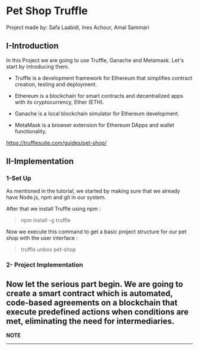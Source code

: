 # Pet Shop Truffle

Project made by: Safa Laabidi, Ines Achour, Amal Sammari

## I-Introduction
In this Project we are going to use Truffle, Ganache and Metamask.
Let's start by introducing them.

- Truffle is a development framework for Ethereum that simplifies contract creation, testing and deployment.

- Ethereum is a blockchain for smart contracts and decentralized apps with its cryptocurrency, Ether (ETH).

- Ganache is a local blockchain simulator for Ethereum development.

- MetaMask is a browser extension for Ethereum DApps and wallet functionality.

https://trufflesuite.com/guides/pet-shop/

## II-Implementation

### 1-Set Up

As mentioned in the tutorial, we started by making sure that we already have Node.js, npm and git in our system.

After that we install Truffle using npm :
> npm install -g truffle

Now we execute this command to get a basic project structure for our pet shop with the user interface :
> truffle unbox pet-shop

### 2- Project Implementation

Now let the serious part begin.
We are going to create a smart contract which is automated, code-based agreements on a blockchain that execute predefined actions when conditions are met, eliminating the need for intermediaries.
---
**NOTE**

---


